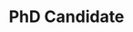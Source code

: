 ---
active: false
kerberos: cutlerm
name: Mark Cutler
position: PhD
title: PhD Candidate

links:
- type: Website
  url: http://markjcutler.com/
---